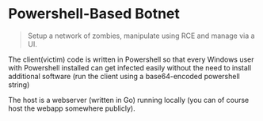 # Powershell-Based Botnet
> Setup a network of zombies, manipulate using RCE and manage via a UI.

The client(victim) code is written in Powershell so that every Windows user with Powershell installed
can get infected easily without the need to install additional software (run the client using a base64-encoded powershell string)

The host is a webserver (written in Go) running locally (you can of course host the webapp somewhere publicly).
